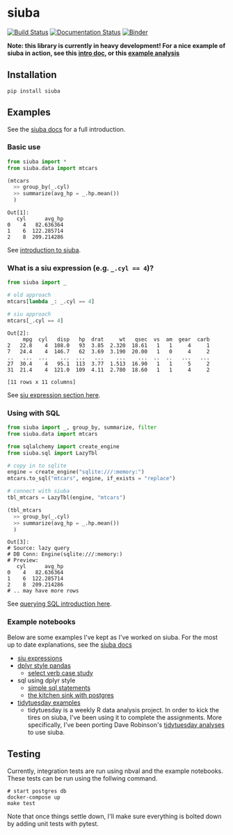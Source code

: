 siuba
=====

[![Build Status](https://travis-ci.org/machow/siuba.svg?branch=master)](https://travis-ci.org/machow/siuba)
[![Documentation Status](https://readthedocs.org/projects/siuba/badge/?version=latest)](https://siuba.readthedocs.io/en/latest/?badge=latest)
[![Binder](https://mybinder.org/badge_logo.svg)](https://mybinder.org/v2/gh/machow/siuba/master)

**Note: this library is currently in heavy development! For a nice example of siuba in action, see this [intro doc](https://siuba.readthedocs.io/en/latest/intro.html), or this [example analysis](https://github.com/machow/tidytuesday-py/blob/master/2019-01-08-tv-golden-age.ipynb)**

Installation
------------

```
pip install siuba
```

Examples
--------

See the [siuba docs](https://siuba.readthedocs.io) for a full introduction.

### Basic use

```python
from siuba import *
from siuba.data import mtcars

(mtcars
  >> group_by(_.cyl)
  >> summarize(avg_hp = _.hp.mean())
  )
```

```
Out[1]: 
   cyl      avg_hp
0    4   82.636364
1    6  122.285714
2    8  209.214286
```

See [introduction to siuba](https://siuba.readthedocs.io/en/latest/intro.html#Introduction-to-siuba).

### What is a siu expression (e.g. `_.cyl == 4`)?

```python
from siuba import _

# old approach
mtcars[lambda _: _.cyl == 4]

# siu approach
mtcars[_.cyl == 4]
```

```
Out[2]: 
     mpg  cyl   disp   hp  drat     wt   qsec  vs  am  gear  carb
2   22.8    4  108.0   93  3.85  2.320  18.61   1   1     4     1
7   24.4    4  146.7   62  3.69  3.190  20.00   1   0     4     2
..   ...  ...    ...  ...   ...    ...    ...  ..  ..   ...   ...
27  30.4    4   95.1  113  3.77  1.513  16.90   1   1     5     2
31  21.4    4  121.0  109  4.11  2.780  18.60   1   1     4     2

[11 rows x 11 columns]
```

See [siu expression section here](https://siuba.readthedocs.io/en/latest/intro.html#Concise-pandas-operations-with-siu-expressions-(_)).

### Using with SQL

```python
from siuba import _, group_by, summarize, filter
from siuba.data import mtcars

from sqlalchemy import create_engine
from siuba.sql import LazyTbl

# copy in to sqlite
engine = create_engine("sqlite:///:memory:")
mtcars.to_sql("mtcars", engine, if_exists = "replace")

# connect with siuba
tbl_mtcars = LazyTbl(engine, "mtcars")

(tbl_mtcars
  >> group_by(_.cyl)
  >> summarize(avg_hp = _.hp.mean())
  )
```

```
Out[3]: 
# Source: lazy query
# DB Conn: Engine(sqlite:///:memory:)
# Preview:
   cyl      avg_hp
0    4   82.636364
1    6  122.285714
2    8  209.214286
# .. may have more rows
```

See [querying SQL introduction here](https://siuba.readthedocs.io/en/latest/intro_sql_basic.html).

### Example notebooks

Below are some examples I've kept as I've worked on siuba.
For the most up to date explanations, see the [siuba docs](https://siuba.readthedocs.io)

* [siu expressions](examples/examples-siu.ipynb)
* [dplyr style pandas](examples/examples-dplyr-funcs.ipynb)
  - [select verb case study](examples/case-iris-select.ipynb)
* sql using dplyr style
  - [simple sql statements](examples/examples-sql.ipynb)
  - [the kitchen sink with postgres](examples/examples-postgres.ipynb)
* [tidytuesday examples](https://github.com/machow/tidytuesday-py)
  - tidytuesday is a weekly R data analysis project. In order to kick the tires
    on siuba, I've been using it to complete the assignments. More specifically,
    I've been porting Dave Robinson's [tidytuesday analyses](https://github.com/dgrtwo/data-screencasts)
    to use siuba.

Testing
-------

Currently, integration tests are run using nbval and the example notebooks.
These tests can be run using the follwing command.

```
# start postgres db
docker-compose up
make test
```

Note that once things settle down, I'll make sure everything is bolted down
by adding unit tests with pytest.
